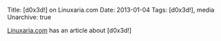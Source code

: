 Title: [d0x3d!] on Linuxaria.com
Date: 2013-01-04
Tags: [d0x3d!], media
Unarchive: true

[Linuxaria.com](http://linuxaria.com/recensioni/an-open-source-board-game-about-network-security-d0x3d) has an article about [d0x3d!]